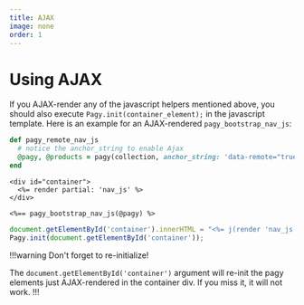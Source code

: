 ```yaml
---
title: AJAX
image: none
order: 1
---
```


# Using AJAX

If you AJAX-render any of the javascript helpers mentioned above, you should also execute `Pagy.init(container_element);` in the
javascript template. Here is an example for an AJAX-rendered `pagy_bootstrap_nav_js`:

```ruby Controller
def pagy_remote_nav_js
  # notice the anchor_string to enable Ajax
  @pagy, @products = pagy(collection, anchor_string: 'data-remote="true"')
end
```

```erb "pagy_remote_nav_js.html.erb" - non-AJAX render (first page-load)
<div id="container">
  <%= render partial: 'nav_js' %>
</div>
```

```erb "_nav_js.html.erb" partial - AJAX and non-AJAX rendering
<%== pagy_bootstrap_nav_js(@pagy) %>
```

```js "pagy_remote_nav_js.js.erb" template - AJAX rendering
document.getElementById('container').innerHTML = "<%= j(render 'nav_js')%>";
Pagy.init(document.getElementById('container'));
```

!!!warning Don't forget to re-initialize!

The `document.getElementById('container')` argument will re-init the pagy elements just AJAX-rendered in the container div. If you
miss it, it will not work.
!!!
